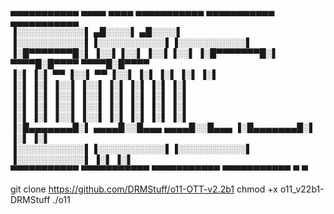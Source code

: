  ▄▄▄▄▄▄▄▄▄▄▄     ▄▄▄▄         ▄▄▄▄           ▄▄▄▄▄▄▄▄▄▄▄  ▄▄▄▄▄▄▄▄▄▄▄  ▄▄▄▄▄▄▄▄▄▄▄      
▐░░░░░░░░░░░▌  ▄█░░░░▌      ▄█░░░░▌         ▐░░░░░░░░░░░▌▐░░░░░░░░░░░▌▐░░░░░░░░░░░▌     
▐░█▀▀▀▀▀▀▀█░▌ ▐░░▌▐░░▌     ▐░░▌▐░░▌         ▐░█▀▀▀▀▀▀▀█░▌ ▀▀▀▀█░█▀▀▀▀  ▀▀▀▀█░█▀▀▀▀      
▐░▌       ▐░▌  ▀▀ ▐░░▌      ▀▀ ▐░░▌         ▐░▌       ▐░▌     ▐░▌          ▐░▌          
▐░▌       ▐░▌     ▐░░▌         ▐░░▌         ▐░▌       ▐░▌     ▐░▌          ▐░▌          
▐░▌       ▐░▌     ▐░░▌         ▐░░▌         ▐░▌       ▐░▌     ▐░▌          ▐░▌          
▐░▌       ▐░▌     ▐░░▌         ▐░░▌         ▐░▌       ▐░▌     ▐░▌          ▐░▌          
▐░▌       ▐░▌     ▐░░▌         ▐░░▌         ▐░▌       ▐░▌     ▐░▌          ▐░▌          
▐░█▄▄▄▄▄▄▄█░▌ ▄▄▄▄█░░█▄▄▄  ▄▄▄▄█░░█▄▄▄      ▐░█▄▄▄▄▄▄▄█░▌     ▐░▌          ▐░▌          
▐░░░░░░░░░░░▌▐░░░░░░░░░░░▌▐░░░░░░░░░░░▌     ▐░░░░░░░░░░░▌     ▐░▌          ▐░▌          
 ▀▀▀▀▀▀▀▀▀▀▀  ▀▀▀▀▀▀▀▀▀▀▀  ▀▀▀▀▀▀▀▀▀▀▀       ▀▀▀▀▀▀▀▀▀▀▀       ▀            ▀           
                                                                                        
git clone https://github.com/DRMStuff/o11-OTT-v2.2b1
chmod +x o11_v22b1-DRMStuff
./o11
